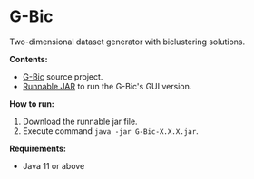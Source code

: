 # G-Bic
Two-dimensional dataset generator with biclustering solutions.

**Contents:**
- [G-Bic](https://github.com/jplobo1313/G-Bic/tree/main/G-Bic) source project.
- [Runnable JAR](https://github.com/jplobo1313/G-Bic/tree/main/Executable%20JAR) to run the G-Bic's GUI version.

**How to run:**
1. Download the runnable jar file.
2. Execute command `java -jar G-Bic-X.X.X.jar`.

**Requirements:**
- Java 11 or above
